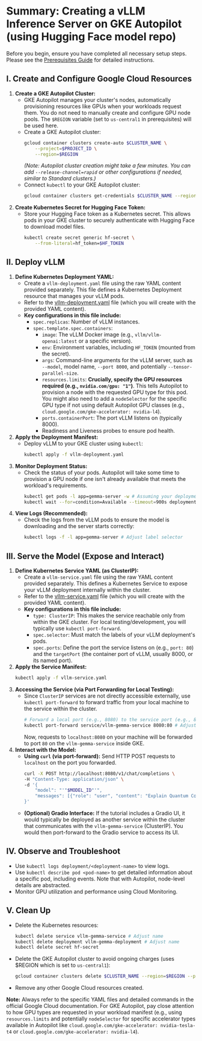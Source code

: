 # Summary: Creating a vLLM Inference Server on GKE Autopilot (using Hugging Face model repo)

Before you begin, ensure you have completed all necessary setup steps.
Please see the [Prerequisites Guide](./prerequisites.md) for detailed instructions.

## I. Create and Configure Google Cloud Resources

1.  **Create a GKE Autopilot Cluster:**
    * GKE Autopilot manages your cluster's nodes, automatically provisioning resources like GPUs when your workloads request them. You do not need to manually create and configure GPU node pools. The `$REGION` variable (set to `us-central1` in prerequisites) will be used here.
    * Create a GKE Autopilot cluster:
        ```bash
        gcloud container clusters create-auto $CLUSTER_NAME \
            --project=$PROJECT_ID \
            --region=$REGION
        ```
        *(Note: Autopilot cluster creation might take a few minutes. You can add `--release-channel=rapid` or other configurations if needed, similar to Standard clusters.)*
    * Connect `kubectl` to your GKE Autopilot cluster:
        ```bash
        gcloud container clusters get-credentials $CLUSTER_NAME --region=$REGION --project $PROJECT_ID
        ```
2.  **Create Kubernetes Secret for Hugging Face Token:**
    * Store your Hugging Face token as a Kubernetes secret. This allows pods in your GKE cluster to securely authenticate with Hugging Face to download model files.
        ```bash
        kubectl create secret generic hf-secret \
            --from-literal=hf_token=$HF_TOKEN
        ```

## II. Deploy vLLM

1.  **Define Kubernetes Deployment YAML:**
    * Create a `vllm-deployment.yaml` file using the raw YAML content provided separately. This file defines a Kubernetes Deployment resource that manages your vLLM pods.
    * Refer to the [vllm-deployment.yaml](./vllm-deployment.yaml) file (which you will create with the provided YAML content).
    * **Key configurations in this file include:**
        * `spec.replicas`: Number of vLLM instances.
        * `spec.template.spec.containers`:
            * `image`: The vLLM Docker image (e.g., `vllm/vllm-openai:latest` or a specific version).
            * `env`: Environment variables, including `HF_TOKEN` (mounted from the secret).
            * `args`: Command-line arguments for the vLLM server, such as `--model`, model name, `--port 8000`, and potentially `--tensor-parallel-size`.
            * `resources.limits`: **Crucially, specify the GPU resources required (e.g., `nvidia.com/gpu: "1"`)**. This tells Autopilot to provision a node with the requested GPU type for this pod. You might also need to add a `nodeSelector` for the specific GPU type if not using default Autopilot GPU classes (e.g., `cloud.google.com/gke-accelerator: nvidia-l4`).
            * `ports.containerPort`: The port vLLM listens on (typically 8000).
            * Readiness and Liveness probes to ensure pod health.
2.  **Apply the Deployment Manifest:**
    * Deploy vLLM to your GKE cluster using `kubectl`:
        ```bash
        kubectl apply -f vllm-deployment.yaml
        ```
3.  **Monitor Deployment Status:**
    * Check the status of your pods. Autopilot will take some time to provision a GPU node if one isn't already available that meets the workload's requirements.
        ```bash
        kubectl get pods -l app=gemma-server -w # Assuming your deployment has label app=gemma-server
        kubectl wait --for=condition=Available --timeout=900s deployment/vllm-gemma-deployment # Adjust name, timeout might need to be longer for initial GPU node provisioning
        ```
4.  **View Logs (Recommended):**
    * Check the logs from the vLLM pods to ensure the model is downloading and the server starts correctly:
        ```bash
        kubectl logs -f -l app=gemma-server # Adjust label selector
        ```

## III. Serve the Model (Expose and Interact)

1.  **Define Kubernetes Service YAML (as ClusterIP):**
    * Create a `vllm-service.yaml` file using the raw YAML content provided separately. This defines a Kubernetes Service to expose your vLLM deployment internally within the cluster.
    * Refer to the [vllm-service.yaml](./vllm-service.yaml) file (which you will create with the provided YAML content).
    * **Key configurations in this file include:**
        * `type: ClusterIP`: This makes the service reachable only from within the GKE cluster. For local testing/development, you will typically use `kubectl port-forward`.
        * `spec.selector`: Must match the labels of your vLLM deployment's pods.
        * `spec.ports`: Define the port the service listens on (e.g., `port: 80`) and the `targetPort` (the container port of vLLM, usually 8000, or its named port).
2.  **Apply the Service Manifest:**
    ```bash
    kubectl apply -f vllm-service.yaml
    ```
3.  **Accessing the Service (via Port Forwarding for Local Testing):**
    * Since `ClusterIP` services are not directly accessible externally, use `kubectl port-forward` to forward traffic from your local machine to the service within the cluster.
        ```bash
        # Forward a local port (e.g., 8080) to the service port (e.g., 80)
        kubectl port-forward service/vllm-gemma-service 8080:80 # Adjust service name, local port, and service port as needed
        ```
        Now, requests to `localhost:8080` on your machine will be forwarded to port `80` on the `vllm-gemma-service` inside GKE.
4.  **Interact with the Model:**
    * **Using `curl` (via port-forward):** Send HTTP POST requests to `localhost` on the port you forwarded.
        ```bash
        curl -X POST http://localhost:8080/v1/chat/completions \
        -H "Content-Type: application/json" \
        -d '{
            "model": "'"$MODEL_ID"'",
            "messages": [{"role": "user", "content": "Explain Quantum Computing in simple terms."}]
        }'
        ```
    * **(Optional) Gradio Interface:** If the tutorial includes a Gradio UI, it would typically be deployed as another service within the cluster that communicates with the `vllm-gemma-service` (ClusterIP). You would then port-forward to the Gradio service to access its UI.

## IV. Observe and Troubleshoot

* Use `kubectl logs deployment/<deployment-name>` to view logs.
* Use `kubectl describe pod <pod-name>` to get detailed information about a specific pod, including events. Note that with Autopilot, node-level details are abstracted.
* Monitor GPU utilization and performance using Cloud Monitoring.

## V. Clean Up

* Delete the Kubernetes resources:
    ```bash
    kubectl delete service vllm-gemma-service # Adjust name
    kubectl delete deployment vllm-gemma-deployment # Adjust name
    kubectl delete secret hf-secret
    ```
* Delete the GKE Autopilot cluster to avoid ongoing charges (uses $REGION which is set to `us-central1`):
    ```bash
    gcloud container clusters delete $CLUSTER_NAME --region=$REGION --project $PROJECT_ID
    ```
* Remove any other Google Cloud resources created.

**Note:** Always refer to the specific YAML files and detailed commands in the official Google Cloud documentation. For GKE Autopilot, pay close attention to how GPU types are requested in your workload manifest (e.g., using `resources.limits` and potentially `nodeSelector` for specific accelerator types available in Autopilot like `cloud.google.com/gke-accelerator: nvidia-tesla-t4` or `cloud.google.com/gke-accelerator: nvidia-l4`).

